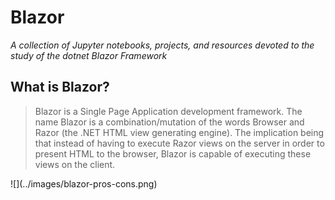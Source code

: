 # Blazor 
*A collection of Jupyter notebooks, projects, and resources devoted to the study of the dotnet Blazor Framework*
<br/>
## What is Blazor?
<blockquote>
Blazor is a Single Page Application development framework. The name Blazor is a combination/mutation of the words Browser and Razor (the .NET HTML view generating engine). The implication being that instead of having to execute Razor views on the server in order to present HTML to the browser, Blazor is capable of executing these views on the client.
</blockquote>
![](../images/blazor-pros-cons.png)
